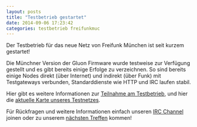 ```yaml
---
layout: posts
title: "Testbetrieb gestartet"
date: 2014-09-06 17:23:42
categories: testbetrieb freifunkmuc
---
```


Der Testbetrieb für das neue Netz von Freifunk München ist seit kurzem
gestartet!

Die Münchner Version der Gluon Firmware wurde testweise zur Verfügung
gestellt und es gibt bereits einige Erfolge zu verzeichnen.
So sind bereits einige Nodes
direkt (über Internet) und indirekt (über Funk) mit Testgateways verbunden,
Standarddienste wie HTTP und IRC laufen stabil.

Hier gibt es weitere Informationen zur [Teilnahme am Testbetrieb][testbetrieb], und
hier die [aktuelle Karte unseres Testnetzes][karte].

Für Rückfragen und weitere Informationen einfach unseren [IRC Channel][irc] joinen
oder zu unserem [nächsten Treffen][treffen] kommen!

[testbetrieb]: https://github.com/freifunkMUC/freifunkmuc.github.io/wiki/Testbetrieb
[karte]: http://37.120.168.150/ffmap-d3/graph.html
[irc]: irc://space.blafasel.de/#freifunk
[treffen]: http://freifunkmuc.github.io/mitmachen/
